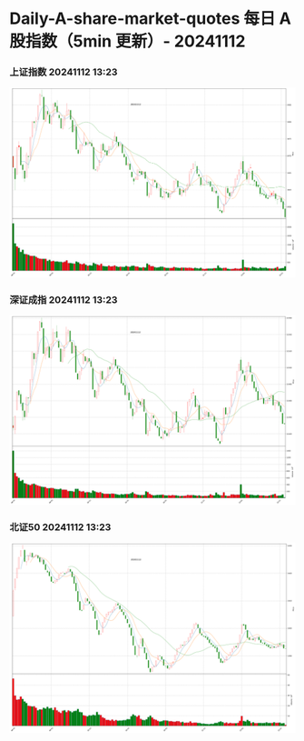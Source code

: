 
# Daily-A-share-market-quotes 每日 A 股指数（5min 更新）- 20241112

### 上证指数 20241112 13:23
![](./fig/2024/11/20241112-sh000001.png)

### 深证成指 20241112 13:23
![](./fig/2024/11/20241112-sz399001.png)

### 北证50 20241112 13:23
![](./fig/2024/11/20241112-bj899050.png)
